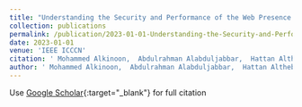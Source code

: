 ```yaml
---
title: "Understanding the Security and Performance of the Web Presence of Hospitals: A Measurement Study"
collection: publications
permalink: /publication/2023-01-01-Understanding-the-Security-and-Performance-of-the-Web-Presence-of-Hospitals-A-Measurement-Study
date: 2023-01-01
venue: 'IEEE ICCCN'
citation: ' Mohammed Alkinoon,  Abdulrahman Alabduljabbar,  Hattan Althebeiti,  Rhongho Jang,  DaeHun Nyang,  David Mohaisen, &quot;Understanding the Security and Performance of the Web Presence of Hospitals: A Measurement Study.&quot; IEEE ICCCN, 2023.'
author: ' Mohammed Alkinoon,  Abdulrahman Alabduljabbar,  Hattan Althebeiti,  Rhongho Jang,  DaeHun Nyang,  David Mohaisen, '
---
```

Use [Google Scholar](https://scholar.google.com/scholar?q=Understanding+the+Security+and+Performance+of+the+Web+Presence+of+Hospitals:+A+Measurement+Study){:target="_blank"} for full citation